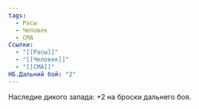 ```yaml
---
tags:
  - Расы
  - Человек
  - СМА
Ссылки:
  - "[[Расы]]"
  - "[[Человек]]"
  - "[[СМА]]"
НБ.Дальний бой: "2"
---
```

Наследие дикого запада:
+2 на броски дальнего боя.









